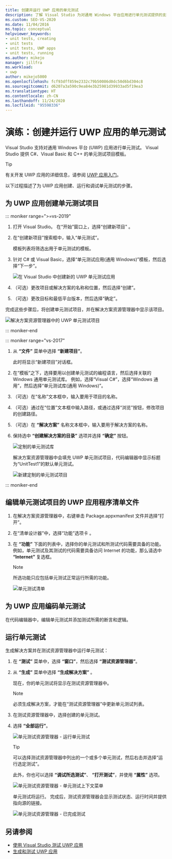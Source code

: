```yaml
---
title: 创建并运行 UWP 应用的单元测试
description: 了解 Visual Studio 为对通用 Windows 平台应用进行单元测试提供的支持。 Visual Studio 提供 C#、Visual Basic 和 C++ 的单元测试模板。
ms.custom: SEO-VS-2020
ms.date: 11/04/2016
ms.topic: conceptual
helpviewer_keywords:
- unit tests, creating
- unit tests
- unit tests, UWP apps
- unit tests, running
ms.author: mikejo
manager: jillfra
ms.workload:
- uwp
author: mikejo5000
ms.openlocfilehash: fcf93dff859e2332c79b50086d0dc50d6bd304c8
ms.sourcegitcommit: d6207a3a590c9ea84e3b25981d39933ad5f19ea3
ms.translationtype: HT
ms.contentlocale: zh-CN
ms.lasthandoff: 11/24/2020
ms.locfileid: "95598336"
---
```

# <a name="walkthrough-create-and-run-unit-tests-for-uwp-apps"></a>演练：创建并运行 UWP 应用的单元测试

Visual Studio 支持对通用 Windows 平台 (UWP) 应用进行单元测试。 Visual Studio 提供 C#、Visual Basic 和 C++ 的单元测试项目模板。

> [!TIP]
> 有关开发 UWP 应用的详细信息，请参阅 [UWP 应用入门](/windows/uwp/get-started/)。

以下过程描述了为 UWP 应用创建、运行和调试单元测试的步骤。

## <a name="create-a-unit-test-project-for-a-uwp-app"></a>为 UWP 应用创建单元测试项目

::: moniker range=">=vs-2019"

1. 打开 Visual Studio。 在“开始”窗口上，选择“创建新项目”  。

2. 在“创建新项目”搜索框中，输入“单元测试”。

   模板列表将筛选出用于单元测试的模板。

3. 针对 C# 或 Visual Basic，选择“单元测试应用(通用 Windows)”模板，然后选择“下一步”。

   ![在 Visual Studio 中创建新的 UWP 单元测试应用](media/vs-2019/new-uwp-unit-test-app.png)

4. （可选）更改项目或解决方案的名称和位置，然后选择“创建”。

5. （可选）更改目标和最低平台版本，然后选择“确定”。

完成这些步骤后，将创建单元测试项目，并在解决方案资源管理器中显示该项目。

![解决方案资源管理器中的 UWP 单元测试项目](media/vs-2019/uwp-unit-test-project-solution-explorer.png)

::: moniker-end

::: moniker range="vs-2017"

1. 从 **“文件”** 菜单中选择 **“新建项目”**。

   此时将显示“新建项目”对话框。

2. 在“模板”之下，选择要用以创建单元测试的编程语言，然后选择关联的 Windows 通用单元测试库。 例如，选择“Visual C#”，选择“Windows 通用”，然后选择“单元测试库(通用 Windows)”。

3. （可选）在“名称”文本框中，输入要用于项目的名称。

4. （可选）通过在“位置”文本框中输入路径，或通过选择“浏览”按钮，修改项目的创建路径。

5. （可选）在 **“解决方案”** 名称文本框中，输入要用于解决方案的名称。

6. 保持选中 **“创建解决方案的目录”** 选项并选择 **“确定”** 按钮。

   ![定制的单元测试库](../test/media/unit_test_win8_1.png)

   解决方案资源管理器中会填充 UWP 单元测试项目，代码编辑器中显示标题为“UnitTest1”的默认单元测试。

   ![新建定制的单元测试项目](../test/media/unit_test_win8_unittestexplorer_newprojectcreated.png)

::: moniker-end

## <a name="edit-the-unit-test-projects-uwp-application-manifest-file"></a>编辑单元测试项目的 UWP 应用程序清单文件

1. 在解决方案资源管理器中，右键单击 Package.appxmanifest 文件并选择“打开”。

2. 在“清单设计器”中，选择“功能”选项卡 。

3. 在 **“功能”** 下面的列表中，选择你的单元测试和所测试代码需要具备的功能。 例如，单元测试及其测试的代码需要具备访问 Internet 的功能，那么请选中 **“Internet”** 复选框。

   > [!NOTE]
   > 所选功能只应包括单元测试正常运行所需的功能。

   ![单元测试清单](../test/media/unit_test_win8_.png)

## <a name="code-the-unit-test-for-a-uwp-app"></a>为 UWP 应用编码单元测试

在代码编辑器中，编辑单元测试并添加测试所需的断言和逻辑。

## <a name="run-unit-tests"></a>运行单元测试

生成解决方案并在测试资源管理器中运行单元测试：

1. 在 **“测试”** 菜单中，选择 **“窗口”**，然后选择 **“测试资源管理器”**。

2. 从 **“生成”** 菜单中选择 **“生成解决方案”** 。

   现在，你的单元测试将显示在测试资源管理器中。

   > [!NOTE]
   > 必须生成解决方案，才能在“测试资源管理器”中更新单元测试列表。

3. 在测试资源管理器中，选择创建的单元测试。

4. 选择 **“全部运行”**。

   ![单元测试资源管理器 - 运行单元测试](../test/media/unit_test_win8_unittestexplorer_contextmenurun.png)

   > [!TIP]
   > 可以选择测试资源管理器中列出的一个或多个单元测试，然后右击并选择“运行选定测试”。
   >
   > 此外，你也可以选择 **“调试所选测试”**、 **“打开测试”**，并使用 **“属性”** 选项。
   >
   > ![单元测试资源管理器 - 单元测试上下文菜单](../test/media/unit_test_win8_unittestexplorer_contextmenu.png)

   单元测试将运行。 完成后，测试资源管理器会显示测试状态、运行时间并提供指向源的链接。

   ![单元测试资源管理器 - 已完成测试](../test/media/unit_test_win8_unittestexplorer_done.png)

## <a name="see-also"></a>另请参阅

- [使用 Visual Studio 测试 UWP 应用](../test/unit-test-your-code.md)
- [生成和测试 UWP 应用](/azure/devops/pipelines/apps/windows/universal?tabs=vsts)
